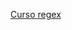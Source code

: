 <base target="_blank">

[Curso regex](https://www.notion.so/regex-mau/Recursos-7d75da7fdaf94687bb20eff2801a0a0f)

